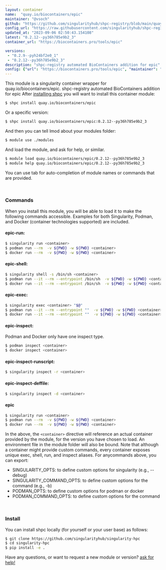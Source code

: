```yaml
---
layout: container
name:  "quay.io/biocontainers/epic"
maintainer: "@vsoch"
github: "https://github.com/singularityhub/shpc-registry/blob/main/quay.io/biocontainers/epic/container.yaml"
config_url: "https://raw.githubusercontent.com/singularityhub/shpc-registry/main/quay.io/biocontainers/epic/container.yaml"
updated_at: "2023-09-06 02:50:43.154108"
latest: "0.2.12--py36h785e9b2_3"
container_url: "https://biocontainers.pro/tools/epic"

versions:
 - "0.2.9--pyh24bf2e0_1"
 - "0.2.12--py36h785e9b2_3"
description: "shpc-registry automated BioContainers addition for epic"
config: {"url": "https://biocontainers.pro/tools/epic", "maintainer": "@vsoch", "description": "shpc-registry automated BioContainers addition for epic", "latest": {"0.2.12--py36h785e9b2_3": "sha256:622323cdd5771c01b8eda17709eaf608f368a44a63cea02167b0a15068046ede"}, "tags": {"0.2.9--pyh24bf2e0_1": "sha256:17c5ad416be4e34da39eba6f2d0f354a5202a4bd3ad44a69491d24cd082c8368", "0.2.12--py36h785e9b2_3": "sha256:622323cdd5771c01b8eda17709eaf608f368a44a63cea02167b0a15068046ede"}, "docker": "quay.io/biocontainers/epic"}
---
```


This module is a singularity container wrapper for quay.io/biocontainers/epic.
shpc-registry automated BioContainers addition for epic
After [installing shpc](#install) you will want to install this container module:


```bash
$ shpc install quay.io/biocontainers/epic
```

Or a specific version:

```bash
$ shpc install quay.io/biocontainers/epic:0.2.12--py36h785e9b2_3
```

And then you can tell lmod about your modules folder:

```bash
$ module use ./modules
```

And load the module, and ask for help, or similar.

```bash
$ module load quay.io/biocontainers/epic/0.2.12--py36h785e9b2_3
$ module help quay.io/biocontainers/epic/0.2.12--py36h785e9b2_3
```

You can use tab for auto-completion of module names or commands that are provided.

<br>

### Commands

When you install this module, you will be able to load it to make the following commands accessible.
Examples for both Singularity, Podman, and Docker (container technologies supported) are included.

#### epic-run:

```bash
$ singularity run <container>
$ podman run --rm  -v ${PWD} -w ${PWD} <container>
$ docker run --rm  -v ${PWD} -w ${PWD} <container>
```

#### epic-shell:

```bash
$ singularity shell -s /bin/sh <container>
$ podman run --it --rm --entrypoint /bin/sh  -v ${PWD} -w ${PWD} <container>
$ docker run --it --rm --entrypoint /bin/sh  -v ${PWD} -w ${PWD} <container>
```

#### epic-exec:

```bash
$ singularity exec <container> "$@"
$ podman run --it --rm --entrypoint ""  -v ${PWD} -w ${PWD} <container> "$@"
$ docker run --it --rm --entrypoint ""  -v ${PWD} -w ${PWD} <container> "$@"
```

#### epic-inspect:

Podman and Docker only have one inspect type.

```bash
$ podman inspect <container>
$ docker inspect <container>
```

#### epic-inspect-runscript:

```bash
$ singularity inspect -r <container>
```

#### epic-inspect-deffile:

```bash
$ singularity inspect -d <container>
```



#### epic

```bash
$ singularity run <container>
$ podman run --rm  -v ${PWD} -w ${PWD} <container>
$ docker run --rm  -v ${PWD} -w ${PWD} <container>
```


In the above, the `<container>` directive will reference an actual container provided
by the module, for the version you have chosen to load. An environment file in the
module folder will also be bound. Note that although a container
might provide custom commands, every container exposes unique exec, shell, run, and
inspect aliases. For anycommands above, you can export:

 - SINGULARITY_OPTS: to define custom options for singularity (e.g., --debug)
 - SINGULARITY_COMMAND_OPTS: to define custom options for the command (e.g., -b)
 - PODMAN_OPTS: to define custom options for podman or docker
 - PODMAN_COMMAND_OPTS: to define custom options for the command

<br>

### Install

You can install shpc locally (for yourself or your user base) as follows:

```bash
$ git clone https://github.com/singularityhub/singularity-hpc
$ cd singularity-hpc
$ pip install -e .
```

Have any questions, or want to request a new module or version? [ask for help!](https://github.com/singularityhub/singularity-hpc/issues)
